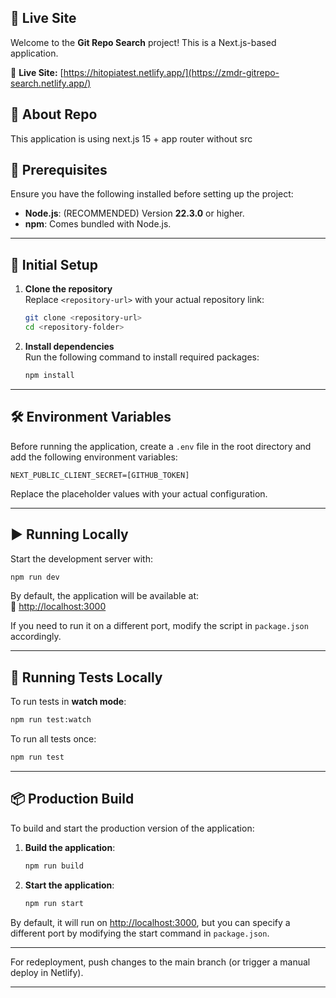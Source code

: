 ## 📡 Live Site
Welcome to the **Git Repo Search** project! This is a Next.js-based application.  

🔗 **Live Site:** [https://hitopiatest.netlify.app/](https://zmdr-gitrepo-search.netlify.app/)

## 📡 About Repo
This application is using next.js 15 + app router without src

## 🚀 Prerequisites

Ensure you have the following installed before setting up the project:

- **Node.js**: (RECOMMENDED) Version **22.3.0** or higher.
- **npm**: Comes bundled with Node.js.

---

## 🔧 Initial Setup

1. **Clone the repository**  
   Replace `<repository-url>` with your actual repository link:

   ```bash
   git clone <repository-url>
   cd <repository-folder>
   ```

2. **Install dependencies**  
   Run the following command to install required packages:

   ```bash
   npm install
   ```

---

## 🛠 Environment Variables

Before running the application, create a `.env` file in the root directory and add the following environment variables:

```env
NEXT_PUBLIC_CLIENT_SECRET=[GITHUB_TOKEN]
```

Replace the placeholder values with your actual configuration.

---

## ▶ Running Locally

Start the development server with:

```bash
npm run dev
```

By default, the application will be available at:  
🔗 [http://localhost:3000](http://localhost:3000)

If you need to run it on a different port, modify the script in `package.json` accordingly.

---

## 🧪 Running Tests Locally

To run tests in **watch mode**:

```bash
npm run test:watch
```

To run all tests once:

```bash
npm run test
```

---

## 📦 Production Build

To build and start the production version of the application:

1. **Build the application**:

   ```bash
   npm run build
   ```

2. **Start the application**:

   ```bash
   npm run start
   ```

By default, it will run on [http://localhost:3000](http://localhost:3000), but you can specify a different port by modifying the start command in `package.json`.

---

For redeployment, push changes to the main branch (or trigger a manual deploy in Netlify).

---
